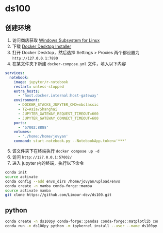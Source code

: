 # ds100
## 创建环境
1. 访问商店获取 [Windows Subsystem for Linux](https://apps.microsoft.com/detail/9p9tqf7mrm4r?hl=en-us&gl=US)
2. 下载 [Docker Desktop Installer](https://www.docker.com/products/docker-desktop/)
3. 打开 Docker Desktop，然后选择 Settings > Proxies 两个都设置为 `http://127.0.0.1:7890`
4. 在某文件夹下新建 `docker-compose.yml` 文件，填入以下内容
```yml
services:
  notebook:
    image: jupyter/r-notebook
    restart: unless-stopped
    extra_hosts:
      - 'host.docker.internal:host-gateway'
    environment:
      - DOCKER_STACKS_JUPYTER_CMD=nbclassic
      - TZ=Asia/Shanghai
      - JUPYTER_GATEWAY_REQUEST_TIMEOUT=600
      - JUPYTER_GATEWAY_CONNECT_TIMEOUT=600
    ports:
      - '57002:8888'
    volumes:
      - './home:/home/jovyan'
    command: start-notebook.py --NotebookApp.token='***'
```
5. 该文件夹下在终端执行 `docker compose up -d`
6. 访问 `http://127.0.0.1:57002/`
7. 进入 jupyter 内的终端，执行以下命令
```bash
conda init
source activate
conda config --add envs_dirs /home/jovyan/upload/envs
conda create -n mamba conda-forge::mamba
source activate mamba
git clone https://github.com/Limour-dev/ds100.git
```
## python
```bash
conda create -n ds100py conda-forge::pandas conda-forge::matplotlib conda-forge::seaborn conda-forge::plotly conda-forge::ipykernel conda-forge::nbformat
conda run -n ds100py python -m ipykernel install --user --name ds100py
```